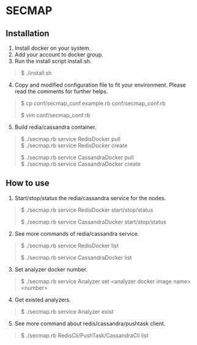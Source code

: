 # SECMAP

## Installation

1. Install docker on your system.  
2. Add your account to docker group.
3. Run the install script install.sh.
  > $ ./install.sh  

4. Copy and modified configuration file to fit your environment. Please read the comments for further helps.
  > $ cp conf/secmap_conf.example.rb conf/secmap_conf.rb  
  >
  > $ vim conf/secmap_conf.rb  

5. Build redia/cassandra container.
  > $ ./secmap.rb service RedisDocker pull  
  > $ ./secmap.rb service RedisDocker create  
  >
  > $ ./secmap.rb service CassandraDocker pull  
  > $ ./secmap.rb service CassandraDocker create  

## How to use
  
1. Start/stop/status the redia/cassandra service for the nodes.
  > $ ./secmap.rb service RedisDocker start/stop/status  
  >
  > $ ./secmap.rb service CassandraDocker start/stop/status  

2. See more commands of redia/cassandra service.
  > $ ./secmap.rb service RedisDocker list  
  >
  > $ ./secmap.rb service CassandraDocker list  

3. Set analyzer docker number.
  > $ ./secmap.rb service Analyzer set \<analyzer docker image name\> \<number\>  

4. Get existed analyzers.
  > $ ./secmap.rb service Analyzer exist

5. See more command about redis/cassandra/pushtask client.
  > $ ./secmap.rb RedisCli/PushTask/CassandraCli list  
